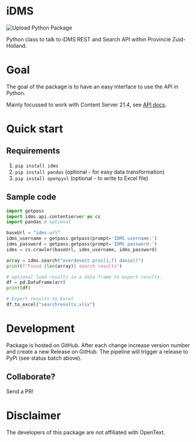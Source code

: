 # iDMS

![Upload Python Package](https://github.com/ProvZH/iDMS/workflows/Upload%20Python%20Package/badge.svg)


Python class to talk to iDMS REST and Search API within Provincie Zuid-Holland.

# Goal
The goal of the package is to have an easy interface to use the API in Python.

Mainly focussed to work with Content Server 21.4, see [API docs](
https://developer.opentext.com/apis/14ba85a7-4693-48d3-8c93-9214c663edd2/d7540c64-7da2-4554-9966-069c56a9341d/09aaed57-c70b-4092-bace-762b42520293).

# Quick start
## Requirements
1. `pip install idms`
2. `pip install pandas` (optional - for easy data transformation)
3. `pip install openpyxl` (optional - to write to Excel file)

##  Sample code
```python
import getpass
import idms.api.contentserver as cs
import pandas # optional

baseUrl = "idms-url"
idms_username = getpass.getpass(prompt='IDMS username:')
idms_password = getpass.getpass(prompt='IDMS password:')
idms = cs.crawler(baseUrl, idms_username, idms_password)

array = idms.search("overdevest prox[1,f] daniel)")
print(f"Found {len(array)} search results")

# optional load results in a data frame to export results.
df = pd.DataFrame(arr)
print(df)

# Export results to Excel
df.to_excel("searchresults.xlsx")
```

# Development
Package is hosted on GitHub. After each change increase version number and create a new Release on GitHub. The pipeline will trigger a release to PyPi (see status batch above).

## Collaborate?
Send a PR!

# Disclaimer
The developers of this package are not affiliated with OpenText.
